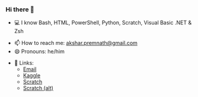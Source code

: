 ### Hi there 👋

<!--
**Akshar-Premnath/Akshar-Premnath** is a ✨ _special_ ✨ repository because its `README.md` (this file) appears on your GitHub profile.

Here are some ideas to get you started:
-->
- 💻 I know Bash, HTML, PowerShell, Python, Scratch, Visual Basic .NET & Zsh
<!--- 🔭 I’m currently working on ...-->
<!--- 🌱 I’m currently learning ...-->
<!--- 👯 I’m looking to collaborate on ...-->
<!--- 🤔 I’m looking for help with ...-->
<!--- 💬 Ask me about ...-->
- 📫 How to reach me: [akshar.premnath@gmail.com](mailto:akshar.premnath@gmail.com?subject=GitHub%3A%20 'Email me!')
- 😄 Pronouns: he/him
<!--- ⚡ Fun fact: ...-->

- 🔗 Links: 
  - [Email](mailto:akshar.premnath@gmail.com?subject=GitHub%3A%20 'Email')
  - [Kaggle](https://www.kaggle.com/aksharpremnath 'Kaggle')
  - [Scratch](https://scratch.mit.edu/users/AksharPremnath/ 'Scratch')
  - [Scratch (alt)](https://scratch.mit.edu/users/-akshar-/ 'Scratch')
